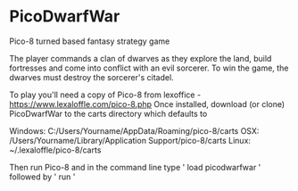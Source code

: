 # PicoDwarfWar
Pico-8 turned based fantasy strategy game

The player commands a clan of dwarves as they explore the land, build fortresses and come into conflict with an evil sorcerer. 
To win the game, the dwarves must destroy the sorcerer's citadel.

To play you'll need a copy of Pico-8 from lexoffice - https://www.lexaloffle.com/pico-8.php
Once installed, download (or clone) PicoDwarfWar to the carts directory which defaults to

  Windows: C:/Users/Yourname/AppData/Roaming/pico-8/carts
	OSX: /Users/Yourname/Library/Application Support/pico-8/carts
	Linux: ~/.lexaloffle/pico-8/carts

Then run Pico-8 and in the command line type ' load picodwarfwar ' followed by ' run '

